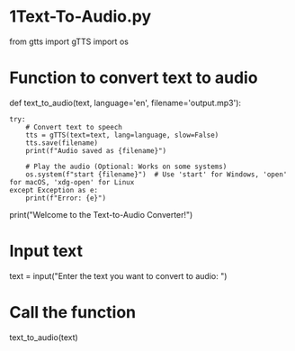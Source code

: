 # 1Text-To-Audio.py
from gtts import gTTS
import os

# Function to convert text to audio
def text_to_audio(text, language='en', filename='output.mp3'):
    
    try:
        # Convert text to speech
        tts = gTTS(text=text, lang=language, slow=False)
        tts.save(filename)
        print(f"Audio saved as {filename}")
        
        # Play the audio (Optional: Works on some systems)
        os.system(f"start {filename}")  # Use 'start' for Windows, 'open' for macOS, 'xdg-open' for Linux
    except Exception as e:
        print(f"Error: {e}")
print("Welcome to the Text-to-Audio Converter!")
# Input text
text = input("Enter the text you want to convert to audio: ")

# Call the function
text_to_audio(text)
